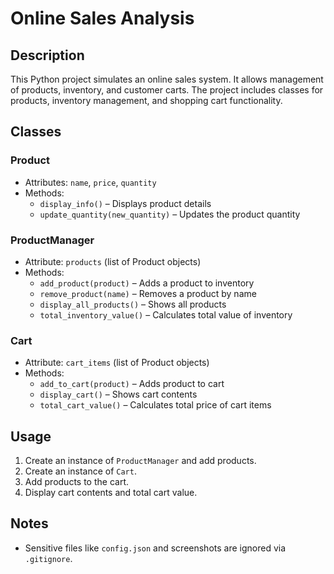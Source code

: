 # Online Sales Analysis

## Description
This Python project simulates an online sales system. It allows management of products, inventory, and customer carts. The project includes classes for products, inventory management, and shopping cart functionality.

## Classes

### Product
- Attributes: `name`, `price`, `quantity`
- Methods:
  - `display_info()` – Displays product details
  - `update_quantity(new_quantity)` – Updates the product quantity

### ProductManager
- Attribute: `products` (list of Product objects)
- Methods:
  - `add_product(product)` – Adds a product to inventory
  - `remove_product(name)` – Removes a product by name
  - `display_all_products()` – Shows all products
  - `total_inventory_value()` – Calculates total value of inventory

### Cart
- Attribute: `cart_items` (list of Product objects)
- Methods:
  - `add_to_cart(product)` – Adds product to cart
  - `display_cart()` – Shows cart contents
  - `total_cart_value()` – Calculates total price of cart items

## Usage
1. Create an instance of `ProductManager` and add products.
2. Create an instance of `Cart`.
3. Add products to the cart.
4. Display cart contents and total cart value.

## Notes
- Sensitive files like `config.json` and screenshots are ignored via `.gitignore`.

